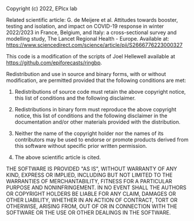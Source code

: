 Copyright (c) 2022, EPIcx lab

Related scientific article: G. de Meijere et al. Attitudes towards booster, testing and isolation, and impact on COVID-19 response in winter 2022/2023 in France, Belgium, and Italy: a cross-sectional survey and modelling study, The Lancet Regional Health - Europe. 
Available at: https://www.sciencedirect.com/science/article/pii/S2666776223000327

This code is a modification of the scripts of Joel Hellewell available at https://github.com/epiforecasts/ringbp.

Redistribution and use in source and binary forms, with or without
modification, are permitted provided that the following conditions are met:

1. Redistributions of source code must retain the above copyright notice, this
   list of conditions and the following disclaimer.

2. Redistributions in binary form must reproduce the above copyright notice,
   this list of conditions and the following disclaimer in the documentation
   and/or other materials provided with the distribution.

3. Neither the name of the copyright holder nor the names of its
   contributors may be used to endorse or promote products derived from
   this software without specific prior written permission.
   
4. The above scientific article is cited.

THE SOFTWARE IS PROVIDED "AS IS", WITHOUT WARRANTY OF ANY KIND, EXPRESS OR IMPLIED, INCLUDING BUT NOT LIMITED TO THE WARRANTIES OF MERCHANTABILITY, FITNESS FOR A PARTICULAR PURPOSE AND NONINFRINGEMENT. IN NO EVENT SHALL THE AUTHORS OR COPYRIGHT HOLDERS BE LIABLE FOR ANY CLAIM, DAMAGES OR OTHER LIABILITY, WHETHER IN AN ACTION OF CONTRACT, TORT OR OTHERWISE, ARISING FROM, OUT OF OR IN CONNECTION WITH THE SOFTWARE OR THE USE OR OTHER DEALINGS IN THE SOFTWARE.

